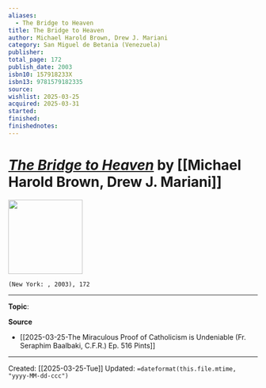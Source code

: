 ```yaml
---
aliases:
  - The Bridge to Heaven
title: The Bridge to Heaven
author: Michael Harold Brown, Drew J. Mariani
category: San Miguel de Betania (Venezuela)
publisher: 
total_page: 172
publish_date: 2003
isbn10: 157918233X
isbn13: 9781579182335
source: 
wishlist: 2025-03-25
acquired: 2025-03-31
started: 
finished: 
finishednotes:
---
```

# *[The Bridge to Heaven]()* by [[Michael Harold Brown, Drew J. Mariani]]

<img src="" width=150>

`(New York: , 2003), 172`



--- 
**Topic**: 

**Source**
- [[2025-03-25-The Miraculous Proof of Catholicism is Undeniable (Fr. Seraphim Baalbaki, C.F.R.) Ep. 516 Pints]]
 ---
Created: [[2025-03-25-Tue]]
Updated: `=dateformat(this.file.mtime, "yyyy-MM-dd-ccc")`